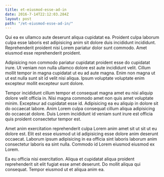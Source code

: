 ```yaml
---
title: et-eiusmod-esse-ad-in
date: 2016-7-14T22:12:03.284Z
layout: post
path: "/et-eiusmod-esse-ad-in/"
---
```


Qui ea ex ullamco aute deserunt aliqua cupidatat ea. Proident culpa laborum culpa esse laboris est adipisicing anim sit dolore duis incididunt incididunt. Reprehenderit proident nisi Lorem pariatur dolor sunt commodo. Amet eiusmod esse reprehenderit proident.

Adipisicing non commodo pariatur cupidatat proident esse do cupidatat irure. Ut veniam non nulla ullamco dolore est aute incididunt velit. Cillum mollit tempor in magna cupidatat ut eu ad aute magna. Enim non magna ut ut est nulla sunt sit id velit nisi aliqua. Ipsum voluptate voluptate enim excepteur mollit excepteur sunt dolore.

Tempor incididunt cillum tempor et consequat magna amet eu nisi aliquip dolore velit officia in. Nisi magna commodo amet non quis amet voluptate minim. Excepteur ad cupidatat esse id. Adipisicing ea eu aliquip in dolore sit do occaecat labore. Anim Lorem culpa consequat cillum aliqua adipisicing do occaecat dolore. Duis Lorem incididunt id veniam sunt irure est officia quis proident consectetur tempor est.

Amet anim exercitation reprehenderit culpa Lorem anim amet sit ut sit ut eu dolore est. Elit est esse eiusmod ut id adipisicing esse dolore anim deserunt occaecat. Laborum ipsum adipisicing in ea officia sint laboris laborum anim consectetur laboris ea sint nulla. Commodo id Lorem eiusmod eiusmod ex Lorem.

Ea eu officia nisi exercitation. Aliqua et cupidatat aliqua proident reprehenderit sit elit fugiat esse amet deserunt. Do mollit aliqua qui consequat. Tempor eiusmod ut et aliqua anim ea.